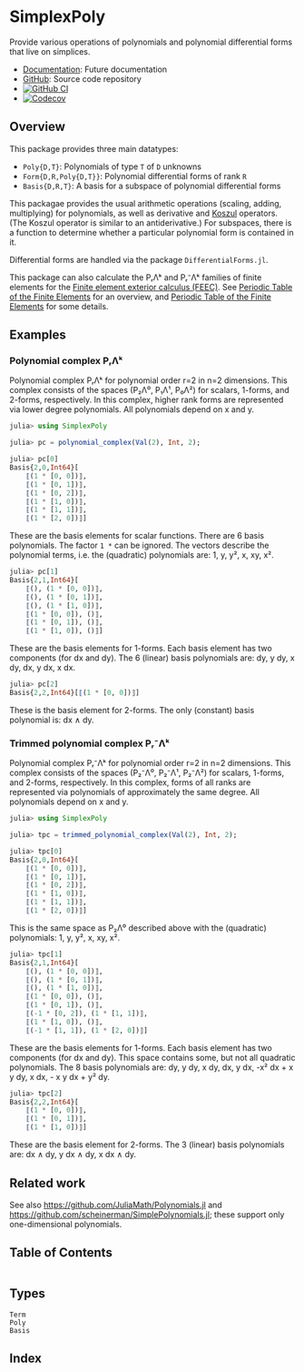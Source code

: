 # SimplexPoly

Provide various operations of polynomials and polynomial differential
forms that live on simplices.

* [Documentation](https://eschnett.github.io/SimplexPoly.jl/dev/): Future
  documentation
* [GitHub](https://github.com/eschnett/SimplexPoly.jl): Source code repository
* [![GitHub
  CI](https://github.com/eschnett/SimplexPoly.jl/workflows/CI/badge.svg)](https://github.com/eschnett/SimplexPoly.jl/actions)
* [![Codecov](https://codecov.io/gh/eschnett/SimplexPoly.jl/branch/master/graph/badge.svg)](https://codecov.io/gh/eschnett/SimplexPoly.jl)

## Overview

This package provides three main datatypes:

- `Poly{D,T}`: Polynomials of type `T` of `D` unknowns
- `Form{D,R,Poly{D,T}}`: Polynomial differential forms of rank `R`
- `Basis{D,R,T}`: A basis for a subspace of polynomial differential
  forms

This packagae provides the usual arithmetic operations (scaling,
adding, multiplying) for polynomials, as well as derivative and
[Koszul](https://en.wikipedia.org/wiki/Koszul_complex) operators. (The
Koszul operator is similar to an antiderivative.) For subspaces, there
is a function to determine whether a particular polynomial form is
contained in it.

Differential forms are handled via the package `DifferentialForms.jl`.

This package can also calculate the PᵣΛᵏ and Pᵣ⁻Λᵏ families of finite
elements for the [Finite element exterior calculus
(FEEC)](https://en.wikipedia.org/wiki/Finite_element_exterior_calculus).
See [Periodic Table of the Finite
Elements](http://www-users.math.umn.edu/~arnold/femtable/) for an
overview, and [Periodic Table of the Finite
Elements](https://www-users.math.umn.edu/~arnold/papers/periodic-table.pdf)
for some details.

## Examples

### Polynomial complex PᵣΛᵏ

Polynomial complex PᵣΛᵏ for polynomial order r=2 in n=2 dimensions.
This complex consists of the spaces (P₂Λ⁰, P₁Λ¹, P₀Λ²) for scalars,
1-forms, and 2-forms, respectively. In this complex, higher rank forms
are represented via lower degree polynomials. All polynomials depend
on x and y.

```Julia
julia> using SimplexPoly

julia> pc = polynomial_complex(Val(2), Int, 2);

julia> pc[0]
Basis{2,0,Int64}[
    ⟦(1 * [0, 0])⟧,
    ⟦(1 * [0, 1])⟧,
    ⟦(1 * [0, 2])⟧,
    ⟦(1 * [1, 0])⟧,
    ⟦(1 * [1, 1])⟧,
    ⟦(1 * [2, 0])⟧]
```

These are the basis elements for scalar functions. There are 6 basis
polynomials. The factor `1 *` can be ignored. The vectors describe the
polynomial terms, i.e. the (quadratic) polynomials are: 1, y, y², x,
xy, x².

```Julia
julia> pc[1]
Basis{2,1,Int64}[
    ⟦(), (1 * [0, 0])⟧,
    ⟦(), (1 * [0, 1])⟧,
    ⟦(), (1 * [1, 0])⟧,
    ⟦(1 * [0, 0]), ()⟧,
    ⟦(1 * [0, 1]), ()⟧,
    ⟦(1 * [1, 0]), ()⟧]
```

These are the basis elements for 1-forms. Each basis element has two
components (for dx and dy). The 6 (linear) basis polynomials are: dy,
y dy, x dy, dx, y dx, x dx.

```Julia
julia> pc[2]
Basis{2,2,Int64}[⟦(1 * [0, 0])⟧]
```

These is the basis element for 2-forms. The only (constant) basis
polynomial is: dx ∧ dy.

### Trimmed polynomial complex Pᵣ⁻Λᵏ

Polynomial complex Pᵣ⁻Λᵏ for polynomial order r=2 in n=2 dimensions.
This complex consists of the spaces (P₂⁻Λ⁰, P₂⁻Λ¹, P₂⁻Λ²) for scalars,
1-forms, and 2-forms, respectively. In this complex, forms of all
ranks are represented via polynomials of approximately the same
degree. All polynomials depend on x and y.

```Julia
julia> using SimplexPoly

julia> tpc = trimmed_polynomial_complex(Val(2), Int, 2);

julia> tpc[0]
Basis{2,0,Int64}[
    ⟦(1 * [0, 0])⟧,
    ⟦(1 * [0, 1])⟧,
    ⟦(1 * [0, 2])⟧,
    ⟦(1 * [1, 0])⟧,
    ⟦(1 * [1, 1])⟧,
    ⟦(1 * [2, 0])⟧]
```

This is the same space as P₂Λ⁰ described above with the (quadratic)
polynomials: 1, y, y², x, xy, x².

```Julia
julia> tpc[1]
Basis{2,1,Int64}[
    ⟦(), (1 * [0, 0])⟧,
    ⟦(), (1 * [0, 1])⟧,
    ⟦(), (1 * [1, 0])⟧,
    ⟦(1 * [0, 0]), ()⟧,
    ⟦(1 * [0, 1]), ()⟧,
    ⟦(-1 * [0, 2]), (1 * [1, 1])⟧,
    ⟦(1 * [1, 0]), ()⟧,
    ⟦(-1 * [1, 1]), (1 * [2, 0])⟧]
```

These are the basis elements for 1-forms. Each basis element has two
components (for dx and dy). This space contains some, but not all
quadratic polynomials. The 8 basis polynomials are: dy, y dy, x dy,
dx, y dx, -x² dx + x y dy, x dx, - x y dx + y² dy.

```Julia
julia> tpc[2]
Basis{2,2,Int64}[
    ⟦(1 * [0, 0])⟧,
    ⟦(1 * [0, 1])⟧,
    ⟦(1 * [1, 0])⟧]
```

These are the basis element for 2-forms. The 3 (linear) basis
polynomials are: dx ∧ dy, y dx ∧ dy, x dx ∧ dy.

## Related work

See also <https://github.com/JuliaMath/Polynomials.jl> and
<https://github.com/scheinerman/SimplePolynomials.jl>; these support
only one-dimensional polynomials.

## Table of Contents

```@contents
```

## Types

```@docs
Term
Poly
Basis
```

## Index

```@index
```
